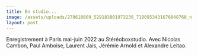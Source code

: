 ```yaml
---
title: En studio...
image: /assets/uploads/279610869_529183801973230_7180953431676048768_n.jpg
layout: post
---
```

Enregistrement à Paris mai-juin 2022 au Stéréoboxstudio. Avec Nicolas Cambon, Paul Amboise, Laurent Jais, Jérémie Arnold et Alexandre Leitao.
